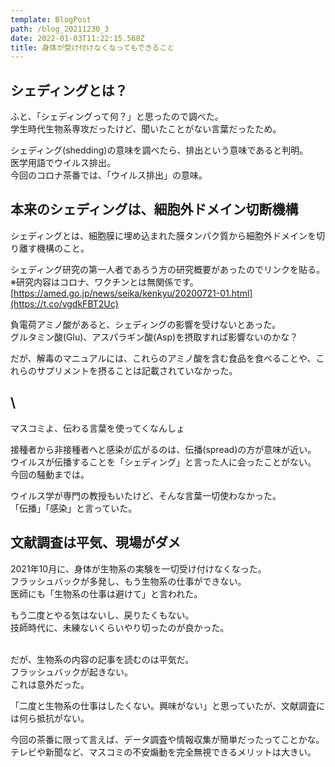 ```yaml
---
template: BlogPost
path: /blog_20211230_3
date: 2022-01-03T11:22:15.568Z
title: 身体が受け付けなくなってもできること
---
```

## シェディングとは？

ふと、「シェディングって何？」と思ったので調べた。\
学生時代生物系専攻だったけど、聞いたことがない言葉だったため。

シェディング(shedding)の意味を調べたら、排出という意味であると判明。\
医学用語でウイルス排出。\
今回のコロナ茶番では、「ウイルス排出」の意味。

## 本来のシェディングは、細胞外ドメイン切断機構

シェディングとは、細胞膜に埋め込まれた膜タンパク質から細胞外ドメインを切り離す機構のこと。

シェディング研究の第一人者であろう方の研究概要があったのでリンクを貼る。\
※研究内容はコロナ、ワクチンとは無関係です。\
[https://amed.go.jp/news/seika/kenkyu/20200721-01.html](https://t.co/vgdkFBT2Uc)

負電荷アミノ酸があると、シェディングの影響を受けないとあった。\
グルタミン酸(Glu)、アスパラギン酸(Asp)を摂取すれば影響ないのかな？

だが、解毒のマニュアルには、これらのアミノ酸を含む食品を食べることや、これらのサプリメントを摂ることは記載されていなかった。

## \
マスコミよ、伝わる言葉を使ってくなんしょ

接種者から非接種者へと感染が広がるのは、伝播(spread)の方が意味が近い。\
ウイルスが伝播することを「シェディング」と言った人に会ったことがない。\
今回の騒動までは。

ウイルス学が専門の教授もいたけど、そんな言葉一切使わなかった。\
「伝播」「感染」と言っていた。



## 文献調査は平気、現場がダメ

2021年10月に、身体が生物系の実験を一切受け付けなくなった。\
フラッシュバックが多発し、もう生物系の仕事ができない。\
医師にも「生物系の仕事は避けて」と言われた。

もう二度とやる気はないし、戻りたくもない。\
技師時代に、未練ないくらいやり切ったのが良かった。

\
だが、生物系の内容の記事を読むのは平気だ。\
フラッシュバックが起きない。\
これは意外だった。

「二度と生物系の仕事はしたくない。興味がない」と思っていたが、文献調査には何ら抵抗がない。

今回の茶番に限って言えば、データ調査や情報収集が簡単だったってことかな。\
テレビや新聞など、マスコミの不安煽動を完全無視できるメリットは大きい。
